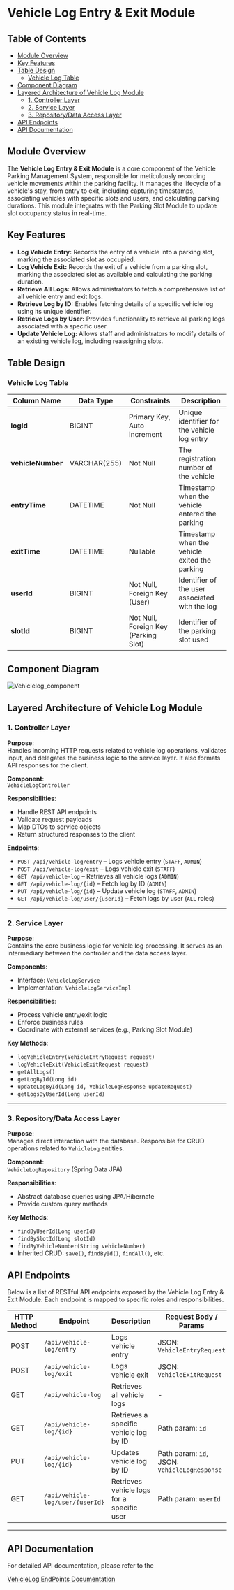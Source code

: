 # Vehicle Log Entry & Exit Module

## Table of Contents
- [Module Overview](#module-overview)
- [Key Features](#key-features)
- [Table Design](#table-design)
  - [Vehicle Log Table](#vehicle-log-table)
- [Component Diagram](#component-diagram)
- [Layered Architecture of Vehicle Log Module](#layered-architecture-of-vehicle-log-module)
  - [1. Controller Layer](#1-controller-layer)
  - [2. Service Layer](#2-service-layer)
  - [3. Repository/Data Access Layer](#3-repositorydata-access-layer)
- [API Endpoints](#api-endpoints)
- [API Documentation](#api-documentation)

## Module Overview
The **Vehicle Log Entry & Exit Module** is a core component of the Vehicle Parking Management System, responsible for meticulously recording vehicle movements within the parking facility. It manages the lifecycle of a vehicle's stay, from entry to exit, including capturing timestamps, associating vehicles with specific slots and users, and calculating parking durations. This module integrates with the Parking Slot Module to update slot occupancy status in real-time.

## Key Features
- **Log Vehicle Entry:** Records the entry of a vehicle into a parking slot, marking the associated slot as occupied.
- **Log Vehicle Exit:** Records the exit of a vehicle from a parking slot, marking the associated slot as available and calculating the parking duration.
- **Retrieve All Logs:** Allows administrators to fetch a comprehensive list of all vehicle entry and exit logs.
- **Retrieve Log by ID:** Enables fetching details of a specific vehicle log using its unique identifier.
- **Retrieve Logs by User:** Provides functionality to retrieve all parking logs associated with a specific user.
- **Update Vehicle Log:** Allows staff and administrators to modify details of an existing vehicle log, including reassigning slots.

## Table Design

### Vehicle Log Table
| Column Name    | Data Type     | Constraints                    | Description                                     |
|----------------|---------------|--------------------------------|-------------------------------------------------|
| **logId** | BIGINT        | Primary Key, Auto Increment    | Unique identifier for the vehicle log entry     |
| **vehicleNumber**| VARCHAR(255)  | Not Null                       | The registration number of the vehicle          |
| **entryTime** | DATETIME      | Not Null                       | Timestamp when the vehicle entered the parking  |
| **exitTime** | DATETIME      | Nullable                       | Timestamp when the vehicle exited the parking   |
| **userId** | BIGINT        | Not Null, Foreign Key (User)   | Identifier of the user associated with the log  |
| **slotId** | BIGINT        | Not Null, Foreign Key (Parking Slot) | Identifier of the parking slot used             |

## Component Diagram

![Vehiclelog_component](../assets/images/Vehiclelog_component.png)


## Layered Architecture of Vehicle Log Module

### 1. Controller Layer

**Purpose**:  
Handles incoming HTTP requests related to vehicle log operations, validates input, and delegates the business logic to the service layer. It also formats API responses for the client.

**Component**:  
`VehicleLogController`

**Responsibilities**:
- Handle REST API endpoints
- Validate request payloads
- Map DTOs to service objects
- Return structured responses to the client

**Endpoints**:
- `POST /api/vehicle-log/entry` – Logs vehicle entry (`STAFF`, `ADMIN`)
- `POST /api/vehicle-log/exit` – Logs vehicle exit (`STAFF`)
- `GET /api/vehicle-log` – Retrieves all vehicle logs (`ADMIN`)
- `GET /api/vehicle-log/{id}` – Fetch log by ID (`ADMIN`)
- `PUT /api/vehicle-log/{id}` – Update vehicle log (`STAFF`, `ADMIN`)
- `GET /api/vehicle-log/user/{userId}` – Fetch logs by user (`ALL` roles)

---

### 2. Service Layer

**Purpose**:  
Contains the core business logic for vehicle log processing. It serves as an intermediary between the controller and the data access layer.

**Components**:  
- Interface: `VehicleLogService`
- Implementation: `VehicleLogServiceImpl`

**Responsibilities**:
- Process vehicle entry/exit logic
- Enforce business rules
- Coordinate with external services (e.g., Parking Slot Module)

**Key Methods**:
- `logVehicleEntry(VehicleEntryRequest request)`
- `logVehicleExit(VehicleExitRequest request)`
- `getAllLogs()`
- `getLogById(Long id)`
- `updateLogById(Long id, VehicleLogResponse updateRequest)`
- `getLogsByUserId(Long userId)`

---

### 3. Repository/Data Access Layer

**Purpose**:  
Manages direct interaction with the database. Responsible for CRUD operations related to `VehicleLog` entities.

**Component**:  
`VehicleLogRepository` (Spring Data JPA)

**Responsibilities**:
- Abstract database queries using JPA/Hibernate
- Provide custom query methods

**Key Methods**:
- `findByUserId(Long userId)`
- `findBySlotId(Long slotId)`
- `findByVehicleNumber(String vehicleNumber)`
- Inherited CRUD: `save()`, `findById()`, `findAll()`, etc.

## API Endpoints

Below is a list of RESTful API endpoints exposed by the Vehicle Log Entry & Exit Module. Each endpoint is mapped to specific roles and responsibilities.

| HTTP Method | Endpoint                           | Description                                   | Request Body / Params                        | Access Roles     |
|-------------|-------------------------------------|-----------------------------------------------|----------------------------------------------|------------------|
| POST        | `/api/vehicle-log/entry`           | Logs vehicle entry                            | JSON: `VehicleEntryRequest`                  | STAFF, ADMIN     |
| POST        | `/api/vehicle-log/exit`            | Logs vehicle exit                             | JSON: `VehicleExitRequest`                   | STAFF            |
| GET         | `/api/vehicle-log`                 | Retrieves all vehicle logs                    | -                                            | ADMIN            |
| GET         | `/api/vehicle-log/{id}`            | Retrieves a specific vehicle log by ID        | Path param: `id`                             | ADMIN            |
| PUT         | `/api/vehicle-log/{id}`            | Updates vehicle log by ID                     | Path param: `id`, JSON: `VehicleLogResponse` | STAFF, ADMIN     |
| GET         | `/api/vehicle-log/user/{userId}`   | Retrieves vehicle logs for a specific user    | Path param: `userId`                         | ADMIN, STAFF, CUSTOMER |

---

## API Documentation

For detailed API documentation, please refer to the
 
[VehicleLog EndPoints Documentation](https://github.com/VaishnaviReddy8864/VPMS/blob/main/vehicle-log-service/VehicleLog%20Endpoints.md)




 
